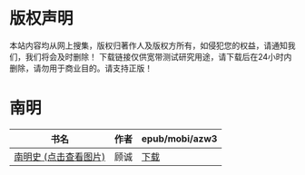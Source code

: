 # 版权声明

本站内容均从网上搜集，版权归著作人及版权方所有，如侵犯您的权益，请通知我们，我们将会及时删除！ 下载链接仅供宽带测试研究用途，请下载后在24小时内删除，请勿用于商业目的。请支持正版！

# 南明

| 书名 | 作者 | epub/mobi/azw3 |
| --- | --- | --- |
| [南明史 (点击查看图片)](https://www.dushupai.com/attachment/2024/06/01/34aa389f243d81a3.jpg) | 顾诚 | [下载](https://url89.ctfile.com/f/31084289-1357007554-d162d5?p=8866) |
